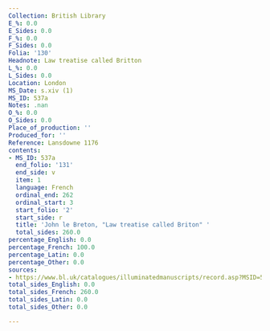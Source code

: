 ```yaml
---
Collection: British Library
E_%: 0.0
E_Sides: 0.0
F_%: 0.0
F_Sides: 0.0
Folia: '130'
Headnote: Law treatise called Britton
L_%: 0.0
L_Sides: 0.0
Location: London
MS_Date: s.xiv (1)
MS_ID: 537a
Notes: .nan
O_%: 0.0
O_Sides: 0.0
Place_of_production: ''
Produced_for: ''
Reference: Lansdowne 1176
contents:
- MS_ID: 537a
  end_folio: '131'
  end_side: v
  item: 1
  language: French
  ordinal_end: 262
  ordinal_start: 3
  start_folio: '2'
  start_side: r
  title: 'John le Breton, "Law treatise called Briton" '
  total_sides: 260.0
percentage_English: 0.0
percentage_French: 100.0
percentage_Latin: 0.0
percentage_Other: 0.0
sources:
- https://www.bl.uk/catalogues/illuminatedmanuscripts/record.asp?MSID=5234&CollID=15&NStart=1176
total_sides_English: 0.0
total_sides_French: 260.0
total_sides_Latin: 0.0
total_sides_Other: 0.0

---
```


